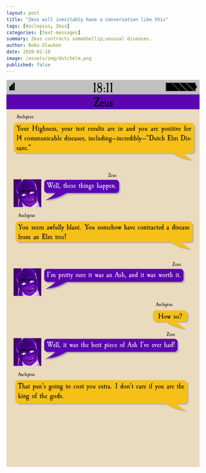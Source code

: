 ```yaml
---
layout: post
title: "Zeus will inevitably have a conversation like this"
tags: [Asclepius, Zeus]
categories: [text-messages]
summary: Zeus contracts some&hellip;unusual diseases.
author: Bobo Glaukon
date: 2020-02-18
image: /assets/img/dutchelm.png
published: false
---
```


![Zeus has an uncomfortable conversation with his physicians](/assets/img/dutchelm.png)

